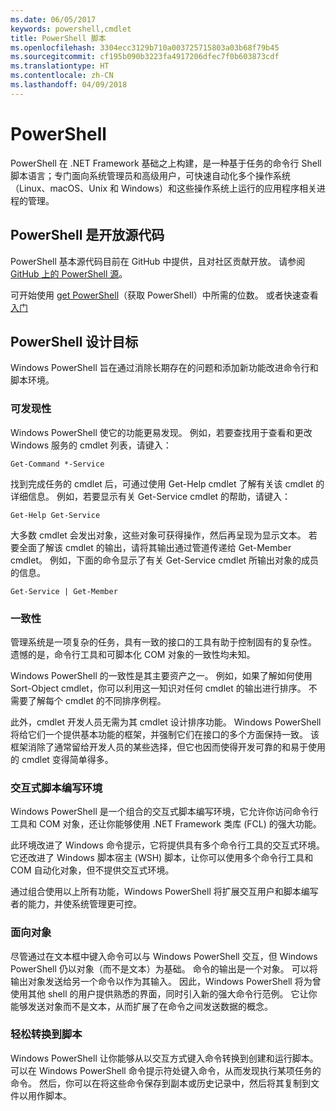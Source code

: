 ```yaml
---
ms.date: 06/05/2017
keywords: powershell,cmdlet
title: PowerShell 脚本
ms.openlocfilehash: 3304ecc3129b710a003725715803a03b68f79b45
ms.sourcegitcommit: cf195b090b3223fa4917206dfec7f0b603873cdf
ms.translationtype: HT
ms.contentlocale: zh-CN
ms.lasthandoff: 04/09/2018
---
```

# <a name="powershell"></a>PowerShell

PowerShell 在 .NET Framework 基础之上构建，是一种基于任务的命令行 Shell 脚本语言；专门面向系统管理员和高级用户，可快速自动化多个操作系统（Linux、macOS、Unix 和 Windows）和这些操作系统上运行的应用程序相关进程的管理。

## <a name="powershell-is-open-source"></a>PowerShell 是开放源代码

PowerShell 基本源代码目前在 GitHub 中提供，且对社区贡献开放。 请参阅 [GitHub 上的 PowerShell 源](https://github.com/powershell/powershell)。

可开始使用 [get PowerShell](https://github.com/PowerShell/PowerShell#get-powershell)（获取 PowerShell）中所需的位数。
或者快速查看[入门](https://github.com/PowerShell/PowerShell/blob/master/docs/learning-powershell)

## <a name="powershell-design-goals"></a>PowerShell 设计目标
Windows PowerShell 旨在通过消除长期存在的问题和添加新功能改进命令行和脚本环境。

### <a name="discoverability"></a>可发现性
Windows PowerShell 使它的功能更易发现。 例如，若要查找用于查看和更改 Windows 服务的 cmdlet 列表，请键入：

```
Get-Command *-Service
```

找到完成任务的 cmdlet 后，可通过使用 Get-Help cmdlet 了解有关该 cmdlet 的详细信息。 例如，若要显示有关 Get-Service cmdlet 的帮助，请键入：

```
Get-Help Get-Service
```
大多数 cmdlet 会发出对象，这些对象可获得操作，然后再呈现为显示文本。 若要全面了解该 cmdlet 的输出，请将其输出通过管道传递给 Get-Member cmdlet。 例如，下面的命令显示了有关 Get-Service cmdlet 所输出对象的成员的信息。

```
Get-Service | Get-Member
```

### <a name="consistency"></a>一致性
管理系统是一项复杂的任务，具有一致的接口的工具有助于控制固有的复杂性。 遗憾的是，命令行工具和可脚本化 COM 对象的一致性均未知。

Windows PowerShell 的一致性是其主要资产之一。 例如，如果了解如何使用 Sort-Object cmdlet，你可以利用这一知识对任何 cmdlet 的输出进行排序。 不需要了解每个 cmdlet 的不同排序例程。

此外，cmdlet 开发人员无需为其 cmdlet 设计排序功能。 Windows PowerShell 将给它们一个提供基本功能的框架，并强制它们在接口的多个方面保持一致。 该框架消除了通常留给开发人员的某些选择，但它也因而使得开发可靠的和易于使用的 cmdlet 变得简单得多。

### <a name="interactive-and-scripting-environments"></a>交互式脚本编写环境
Windows PowerShell 是一个组合的交互式脚本编写环境，它允许你访问命令行工具和 COM 对象，还让你能够使用 .NET Framework 类库 (FCL) 的强大功能。

此环境改进了 Windows 命令提示，它将提供具有多个命令行工具的交互式环境。 它还改进了 Windows 脚本宿主 (WSH) 脚本，让你可以使用多个命令行工具和 COM 自动化对象，但不提供交互式环境。

通过组合使用以上所有功能，Windows PowerShell 将扩展交互用户和脚本编写者的能力，并使系统管理更可控。

### <a name="object-orientation"></a>面向对象
尽管通过在文本框中键入命令可以与 Windows PowerShell 交互，但 Windows PowerShell 仍以对象（而不是文本）为基础。 命令的输出是一个对象。 可以将输出对象发送给另一个命令以作为其输入。 因此，Windows PowerShell 将为曾使用其他 shell 的用户提供熟悉的界面，同时引入新的强大命令行范例。 它让你能够发送对象而不是文本，从而扩展了在命令之间发送数据的概念。

### <a name="easy-transition-to-scripting"></a>轻松转换到脚本
Windows PowerShell 让你能够从以交互方式键入命令转换到创建和运行脚本。 可以在 Windows PowerShell 命令提示符处键入命令，从而发现执行某项任务的命令。 然后，你可以在将这些命令保存到副本或历史记录中，然后将其复制到文件以用作脚本。